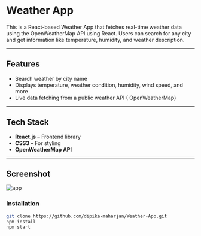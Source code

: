 # Weather App 

This is a React-based Weather App that fetches real-time weather data using the OpenWeatherMap API using React. 
Users can search for any city and get information like temperature, humidity, and weather description.

---

##  Features

-  Search weather by city name
-  Displays temperature, weather condition, humidity, wind speed, and more
-  Live data fetching from a public weather API ( OpenWeatherMap)

---

##  Tech Stack

- **React.js** – Frontend library
- **CSS3** – For styling
- **OpenWeatherMap API** 

---

## Screenshot
![app](https://github.com/user-attachments/assets/f0e90c4d-cd5d-4248-8f83-7d7f230e2bc0)


###  Installation

```bash
git clone https://github.com/dipika-maharjan/Weather-App.git
npm install
npm start


